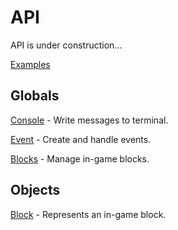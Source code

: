 # API

API is under construction...


[Examples](examples.md)


## Globals

[Console](Console.md) - Write messages to terminal.

[Event](Event.md) - Create and handle events.

[Blocks](Blocks.md) - Manage in-game blocks.

## Objects

[Block](Block.md) - Represents an in-game block.
